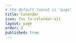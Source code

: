 ```yaml
---
# the default layout is 'page'
title: Calendar
icon: fas fa-calendar-alt
layout: page
order: 2
published: true
---
```


